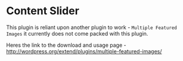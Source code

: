 # Content Slider

This plugin is reliant upon another plugin to work - ```Multiple Featured Images``` it currently does not come packed with this plugin. 

Heres the link to the download and usage page - http://wordpress.org/extend/plugins/multiple-featured-images/
